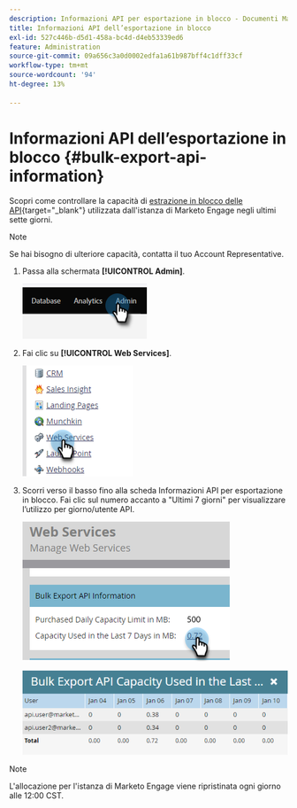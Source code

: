 ```yaml
---
description: Informazioni API per esportazione in blocco - Documenti Marketo - Documentazione del prodotto
title: Informazioni API dell’esportazione in blocco
exl-id: 527c446b-d5d1-458a-bc4d-d4eb53339ed6
feature: Administration
source-git-commit: 09a656c3a0d0002edfa1a61b987bff4c1dff33cf
workflow-type: tm+mt
source-wordcount: '94'
ht-degree: 13%

---
```


# Informazioni API dell’esportazione in blocco {#bulk-export-api-information}

Scopri come controllare la capacità di [estrazione in blocco delle API](https://experienceleague.adobe.com/en/docs/marketo-developer/marketo/rest/bulk-extract/bulk-extract){target="_blank"} utilizzata dall&#39;istanza di Marketo Engage negli ultimi sette giorni.

>[!NOTE]
>
>Se hai bisogno di ulteriore capacità, contatta il tuo Account Representative.

1. Passa alla schermata **[!UICONTROL Admin]**.

   ![](assets/bulk-export-api-information-1.png)

1. Fai clic su **[!UICONTROL Web Services]**.

   ![](assets/bulk-export-api-information-2.png)

1. Scorri verso il basso fino alla scheda Informazioni API per esportazione in blocco. Fai clic sul numero accanto a &quot;Ultimi 7 giorni&quot; per visualizzare l’utilizzo per giorno/utente API.

   ![](assets/bulk-export-api-information-3.png)

   ![](assets/bulk-export-api-information-4.png)

>[!NOTE]
>
>L&#39;allocazione per l&#39;istanza di Marketo Engage viene ripristinata ogni giorno alle 12:00 CST.
